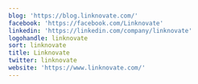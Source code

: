 ```yaml
---
blog: 'https://blog.linknovate.com/'
facebook: 'https://facebook.com/Linknovate'
linkedin: 'https://linkedin.com/company/linknovate'
logohandle: linknovate
sort: linknovate
title: Linknovate
twitter: linknovate
website: 'https://www.linknovate.com/'
---
```

